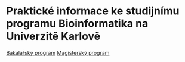 # Praktické informace ke studijnímu programu Bioinformatika na Univerzitě Karlově

[Bakalářský program](bc.md)
[Magisterský program](msc.md)
